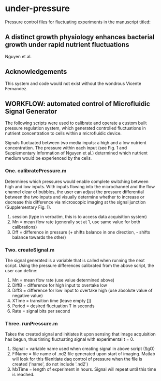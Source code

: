 # under-pressure

Pressure control files for fluctuating experiments in the manuscript titled:

## A distinct growth physiology enhances bacterial growth under rapid nutrient fluctuations

Nguyen et al.



## Acknowledgements

This system and code would not exist without the wondrous Vicente Fernandez.



## WORKFLOW: automated control of Microfluidic Signal Generator

The following scripts were used to calibrate and operate a custom built pressure regulation system, which generated controlled fluctuations in nutrient concentration to cells within a microfluidic device.

Signals fluctuated between two media inputs: a high and a low nutrient concentration. The pressure within each input (see Fig. 1 and Supplementary Information of Nguyen et al.) determined which nutrient medium would be experienced by the cells.

### One. calibratePressure.m
Determines which pressures would enable complete switching between high and low inputs. With inputs flowing into the microchannel and the flow channel clear of bubbles, the user can adjust the pressure differential between the two inputs and visually determine whether to increase or decrease this difference via microscopic imaging at the signal junction (Supplementary Fig. 1).
1. session (type in verbatim, this is to access data acquisition system)
2. Mn = mean flow rate (generally set at 1, use same value for both calibrations)
3. Dff = difference in pressure (+ shifts balance in one direction, - shifts balance towards the other)

### Two. createSignal.m
The signal generated is a variable that is called when running the next script.
Using the pressure differences calibrated from the above script, the user can define:
1. Mn = mean flow rate (use value determined above)
2. DiffB = difference for high input to overtake low
3. DiffS = difference for low input to overtake high (use absolute value of negative value)
4. XTime = transition time (leave empty [])
5. Period = desired fluctuation T in seconds
6. Rate = signal bits per second


### Three. runPressure.m
Takes the created signal and initiates it upon sensing that image acquisition has begun, thus timing fluctuating signal with experimental t = 0.
1. Signal = variable name used when creating signal in above script (SgO)
2. FlName = file name of .nd2 file generated upon start of imaging. Matlab will look for this filenitiate daq control of pressure when the file is created ('name', do not include '.nd2')
3. MxTime = length of experiment in hours. Signal will repeat until this time is reached.




